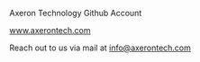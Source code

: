 Axeron Technology Github Account

www.axerontech.com

Reach out to us via mail at info@axerontech.com
